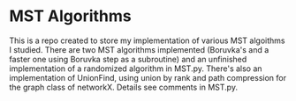 # MST Algorithms
This is a repo created to store my implementation of various MST algoithms I studied. 
There are two MST algorithms implemented (Boruvka's and a faster one using Boruvka step as a subroutine) and an unfinished implementation of a randomized algorithm in MST.py.
There's also an implementation of UnionFind, using union by rank and path compression for the graph class of networkX.
Details see comments in MST.py. 
